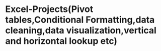 # Excel-Projects(Pivot tables,Conditional Formatting,data cleaning,data visualization,vertical and horizontal lookup etc)
